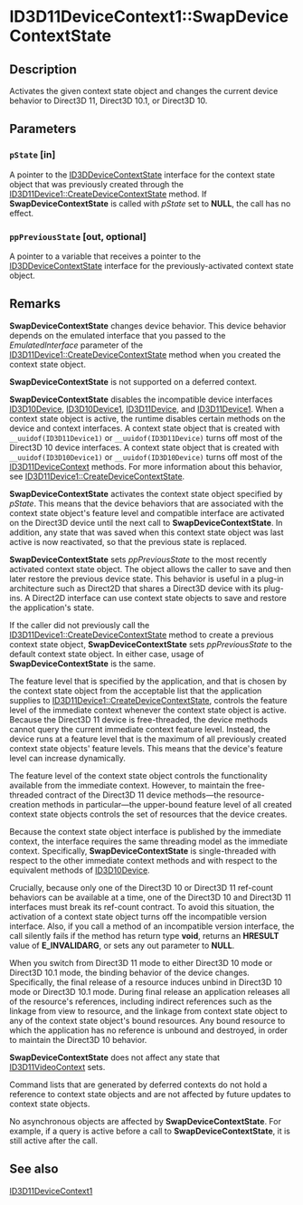# ID3D11DeviceContext1::SwapDeviceContextState

## Description

Activates the given context state object and changes the current device behavior to Direct3D 11, Direct3D 10.1, or Direct3D 10.

## Parameters

### `pState` [in]

A pointer to the [ID3DDeviceContextState](https://learn.microsoft.com/windows/desktop/api/d3d11_1/nn-d3d11_1-id3ddevicecontextstate) interface for the context state object that was previously created through the [ID3D11Device1::CreateDeviceContextState](https://learn.microsoft.com/windows/desktop/api/d3d11_1/nf-d3d11_1-id3d11device1-createdevicecontextstate) method. If **SwapDeviceContextState** is called with *pState* set to **NULL**, the call has no effect.

### `ppPreviousState` [out, optional]

A pointer to a variable that receives a pointer to the [ID3DDeviceContextState](https://learn.microsoft.com/windows/desktop/api/d3d11_1/nn-d3d11_1-id3ddevicecontextstate) interface for the previously-activated context state object.

## Remarks

**SwapDeviceContextState** changes device behavior. This device behavior depends on the emulated interface that you passed to the *EmulatedInterface* parameter of the [ID3D11Device1::CreateDeviceContextState](https://learn.microsoft.com/windows/desktop/api/d3d11_1/nf-d3d11_1-id3d11device1-createdevicecontextstate) method when you created the context state object.

**SwapDeviceContextState** is not supported on a deferred context.

**SwapDeviceContextState** disables the incompatible device interfaces [ID3D10Device](https://learn.microsoft.com/windows/desktop/api/d3d10/nn-d3d10-id3d10device), [ID3D10Device1](https://learn.microsoft.com/windows/desktop/api/d3d10_1/nn-d3d10_1-id3d10device1), [ID3D11Device](https://learn.microsoft.com/windows/desktop/api/d3d11/nn-d3d11-id3d11device), and [ID3D11Device1](https://learn.microsoft.com/windows/desktop/api/d3d11_1/nn-d3d11_1-id3d11device1). When a context state object is active, the runtime disables certain methods on the device and context interfaces. A context state object that is created with `__uuidof(ID3D11Device1)` or `__uuidof(ID3D11Device)` turns off most of the Direct3D 10 device interfaces. A context state object that is created with `__uuidof(ID3D10Device1)` or `__uuidof(ID3D10Device)` turns off most of the [ID3D11DeviceContext](https://learn.microsoft.com/windows/desktop/api/d3d11/nn-d3d11-id3d11devicecontext) methods.
For more information about this behavior, see [ID3D11Device1::CreateDeviceContextState](https://learn.microsoft.com/windows/desktop/api/d3d11_1/nf-d3d11_1-id3d11device1-createdevicecontextstate).

**SwapDeviceContextState** activates the context state object specified by *pState*. This means that the device behaviors that are associated with the context state object's feature level and compatible interface are activated on the Direct3D device until the next call to **SwapDeviceContextState**. In addition, any state that was saved when this context state object was last active is now reactivated, so that the previous state is replaced.

**SwapDeviceContextState** sets *ppPreviousState* to the most recently activated context state object. The object allows the caller to save and then later restore the previous device state. This behavior is useful in a plug-in architecture such as Direct2D that shares a Direct3D device with its plug-ins. A Direct2D interface can use context state objects to save and restore the application's state.

If the caller did not previously call the [ID3D11Device1::CreateDeviceContextState](https://learn.microsoft.com/windows/desktop/api/d3d11_1/nf-d3d11_1-id3d11device1-createdevicecontextstate) method to create a previous context state object, **SwapDeviceContextState** sets *ppPreviousState* to the default context state object. In either case, usage of **SwapDeviceContextState** is the same.

The feature level that is specified by the application, and that is chosen by the context state object from the acceptable list that the application supplies to [ID3D11Device1::CreateDeviceContextState](https://learn.microsoft.com/windows/desktop/api/d3d11_1/nf-d3d11_1-id3d11device1-createdevicecontextstate), controls the feature level of the immediate context whenever the context state object is active. Because the Direct3D 11 device is free-threaded, the device methods cannot query the current immediate context feature level. Instead, the device runs at a feature level that is the maximum of all previously created context state objects' feature levels. This means that the device's feature level can increase dynamically.

The feature level of the context state object controls the functionality available from the immediate context. However, to maintain the free-threaded contract of the Direct3D 11 device methods—the resource-creation methods in particular—the upper-bound feature level of all created context state objects controls the set of resources that the device creates.

Because the context state object interface is published by the immediate context, the interface requires the same threading model as the immediate context. Specifically, **SwapDeviceContextState** is single-threaded with respect to the other immediate context methods and with respect to the equivalent methods of [ID3D10Device](https://learn.microsoft.com/windows/desktop/api/d3d10/nn-d3d10-id3d10device).

Crucially, because only one of the Direct3D 10 or Direct3D 11 ref-count behaviors can be available at a time, one of the Direct3D 10 and Direct3D 11 interfaces must break its ref-count contract. To avoid this situation, the activation of a context state object turns off the incompatible version interface. Also, if you call a method of an incompatible version interface, the call silently fails if the method has return type **void**, returns an **HRESULT** value of **E_INVALIDARG**, or sets any out parameter to **NULL**.

When you switch from Direct3D 11 mode to either Direct3D 10 mode or Direct3D 10.1 mode, the binding behavior of the device changes. Specifically, the final release of a resource induces unbind in Direct3D 10 mode or Direct3D 10.1 mode. During final release an application releases all of the resource's references, including indirect references such as the linkage from view to resource, and the linkage from context state object to any of the context state object's bound resources. Any bound resource to which the application has no reference is unbound and destroyed, in order to maintain the Direct3D 10 behavior.

**SwapDeviceContextState** does not affect any state that [ID3D11VideoContext](https://learn.microsoft.com/windows/desktop/api/d3d11/nn-d3d11-id3d11videocontext) sets.

Command lists that are generated by deferred contexts do not hold a reference to context state objects and are not affected by future updates to context state objects.

No asynchronous objects are affected by **SwapDeviceContextState**. For example, if a query is active before a call to **SwapDeviceContextState**, it is still active after the call.

## See also

[ID3D11DeviceContext1](https://learn.microsoft.com/windows/desktop/api/d3d11_1/nn-d3d11_1-id3d11devicecontext1)